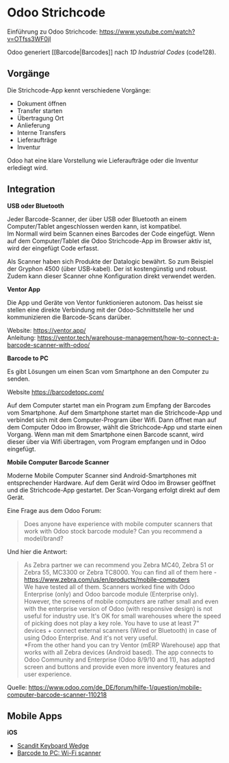 # Odoo Strichcode

Einführung zu Odoo Strichcode: https://www.youtube.com/watch?v=OTfss3WF0jI

Odoo generiert [[Barcode|Barcodes]] nach *1D Industrial Codes* (code128).

## Vorgänge

Die Strichcode-App kennt verschiedene Vorgänge:
* Dokument öffnen
* Transfer starten
* Übertragung Ort
* Anlieferung
* Interne Transfers
* Lieferaufträge
* Inventur

Odoo hat eine klare Vorstellung wie Lieferaufträge oder die Inventur erlediegt wird.

## Integration

**USB oder Bluetooth**

Jeder Barcode-Scanner, der über USB oder Bluetooth an einem Computer/Tablet angeschlossen werden kann, ist kompatibel.  
Im Normall wird beim Scannen eines Barcodes der Code eingefügt. Wenn auf dem Computer/Tablet die Odoo Strichcode-App im Browser aktiv ist, wird der eingefügt Code erfasst.

Als Scanner haben sich Produkte der Datalogic bewährt. So zum Beispiel der Gryphon 4500 (über USB-kabel). Der ist kostengünstig und robust. Zudem kann dieser Scanner ohne Konfiguration direkt verwendet werden. 

**Ventor App**

Die App und Geräte von Ventor funktionieren autonom. Das heisst sie stellen eine direkte Verbindung mit der Odoo-Schnittstelle her und kommunizieren die Barcode-Scans darüber.

Website: https://ventor.app/  
Anleitung: https://ventor.tech/warehouse-management/how-to-connect-a-barcode-scanner-with-odoo/  

**Barcode to PC**

Es gibt Lösungen um einen Scan vom Smartphone an den Computer zu senden.

Website https://barcodetopc.com/

Auf dem Computer startet man ein Program zum Empfang der Barcodes vom Smartphone. Auf dem Smartphone startet man die Strichcode-App und verbindet sich mit dem Computer-Program über Wifi. Dann öffnet man auf dem Computer Odoo im Browser, wählt die Strichcode-App und starte einen Vorgang. Wenn man mit dem Smartphone einen Barcode scannt, wird dieser über via Wifi übertragen, vom Program empfangen und in Odoo eingefügt.

**Mobile Computer Barcode Scanner**

Moderne Mobile Computer Scanner sind Android-Smartphones mit entsprechender Hardware. Auf dem Gerät wird Odoo im Browser geöffnet und die Strichcode-App gestartet. Der Scan-Vorgang erfolgt direkt auf dem Gerät.

Eine Frage aus dem Odoo Forum:

> Does anyone have experience with mobile computer scanners that work with Odoo stock barcode module? Can you recommend a model/brand?

Und hier die Antwort:

> As Zebra partner we can recommend you Zebra MC40, Zebra 51 or Zebra 55, MC3300 or Zebra TC8000. You can find all of them here - https://www.zebra.com/us/en/products/mobile-computers  
> We have tested all of them. Scanners worked fine with Odoo Enterprise (only) and Odoo barcode module (Enterprise only). However, the screens of mobile computers are rather small and even with the enterprise version of Odoo (with responsive design) is not useful for industry use. It's OK for small warehouses where the speed of picking does not play a key role. You have to use at least 7" devices + connect external scanners (Wired or Bluetooth) in case of using Odoo Enterprise. And it's not very useful.  
> *From the other hand you can try Ventor (mERP Warehouse) app that works with all Zebra devices (Android based). The app connects to Odoo Community and Enterprise (Odoo 8/9/10 and 11), has adapted screen and buttons and provide even more inventory features and user experience.

Quelle: https://www.odoo.com/de_DE/forum/hilfe-1/question/mobile-computer-barcode-scanner-110218

## Mobile Apps

**iOS**

* [Scandit Keyboard Wedge](https://apps.apple.com/us/app/scandit-keyboard-wedge/id1275099694)
* [Barcode to PC: Wi-Fi scanner](https://apps.apple.com/us/app/barcode-to-pc-wi-fi-scanner/id1180168368)
